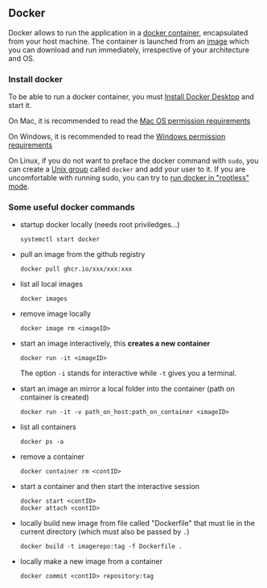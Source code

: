 ## Docker
Docker allows to run the application in a [docker container](https://www.docker.com/resources/what-container/), encapsulated from your host machine.
The container is launched from an [image](https://docs.docker.com/get-started/overview/#docker-objects) which you can download and run immediately, irrespective of your architecture and OS.


### Install docker
To be able to run a docker container, you must  [Install Docker Desktop](https://docs.docker.com/desktop/) and start it. 

On Mac, it is recommended to read the [Mac OS permission requirements](https://docs.docker.com/desktop/mac/permission-requirements/)

On Windows, it is recommended to read the [Windows permission requirements](https://docs.docker.com/desktop/windows/permission-requirements/>)

On Linux, if you do not want to preface the docker command with `sudo`, you can create a [Unix group](https://docs.docker.com/engine/install/linux-postinstall/) called `docker` and add your user to it. If you are uncomfortable with running sudo, you can try to [run docker in "rootless" mode](https://docs.docker.com/engine/security/rootless/>).

### Some useful docker commands
- startup docker locally (needs root priviledges...)
    ```
    systemctl start docker
    ```
- pull an image from the github registry
    ```
    docker pull ghcr.io/xxx/xxx:xxx
    ```
- list all local images
    ```
    docker images
    ```
- remove image locally
    ```
    docker image rm <imageID>
    ```
- start an image interactively, this **creates a new container**
    ```
    docker run -it <imageID>
    ```
  The option ``-i`` stands for interactive while ``-t`` gives you a terminal.

- start an image an mirror a local folder into the container (path on container is created)
    ```
    docker run -it -v path_on_host:path_on_container <imageID> 
    ```
- list all containers
    ```
    docker ps -a
    ```
- remove a container
    ```
    docker container rm <contID>
    ```
- start a container and then start the interactive session
    ```
    docker start <contID>
    docker attach <contID>
    ```
- locally build new image from file called "Dockerfile" that must lie in the current directory (which must also be passed by `.`)
    ```
    docker build -t imagerepo:tag -f Dockerfile . 
    ```
- locally make a new image from a container
    ```
    docker commit <contID> repository:tag
    ```
